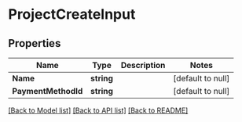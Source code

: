 # ProjectCreateInput

## Properties
Name | Type | Description | Notes
------------ | ------------- | ------------- | -------------
**Name** | **string** |  | [default to null]
**PaymentMethodId** | **string** |  | [default to null]

[[Back to Model list]](../README.md#documentation-for-models) [[Back to API list]](../README.md#documentation-for-api-endpoints) [[Back to README]](../README.md)


